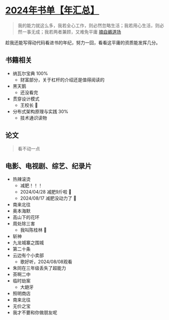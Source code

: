 # [2024年书单【年汇总】](https://github.com/Winniekun/article/issues/9)

> 我的能力就这么多，我若全心工作，则必然忽略生活；我若用心生活，则必然一事无成；我若两者兼顾，又难免平庸 [摘自鶸道场](https://blog.jamespan.me/)

趁我还能写得动代码看进书的年纪，努力一回，看看这平庸的资质能发挥几分。
## 书籍相关
- 纳瓦尔宝典 100% 
  - 财富部分，关于杠杆的介绍还是值得阅读的
- 黑天鹅
  - 还没看完 
- 贯穿设计模式
  - 王校长 👏 
- 分布式架构原理与实践 30%
  - 技术通识读物


## 论文
> 看不动一点

## 电影、电视剧、综艺、纪录片
- 热辣滚烫
   - 减肥！！！
   - 2024/04/28 减肥9斤啦 :rocket:
   - 2024/08/17  减肥没动力了 🙈 
- 南来北往 
- 奥本海默
- 高山下的花环
- 周处除三害
  -  我叫陈桂林 :underage:
- 斩神
- 九龙城寨之围城
- 第二十条
- 云边有个小卖部
  - 歌好听，2024/08/08观看
- 朱同在三年级丢失了超能力
- 茶啊二中
- 临时劫案
  - 大龅牙
- 照明商店
- 南来北往
- 无价之宝
- 我才不要和你做朋友呢